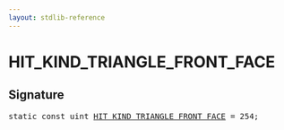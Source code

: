 ```yaml
---
layout: stdlib-reference
---
```


# HIT_KIND_TRIANGLE_FRONT_FACE

## Signature
<pre>
<span class='code_keyword'>static</span> <span class='code_keyword'>const</span> <span class="code_keyword">uint</span> <a href="/stdlib-reference/global-decls/HIT_KIND_TRIANGLE_FRONT_FACE" class="code_var">HIT_KIND_TRIANGLE_FRONT_FACE</a> = 254;
</pre>

